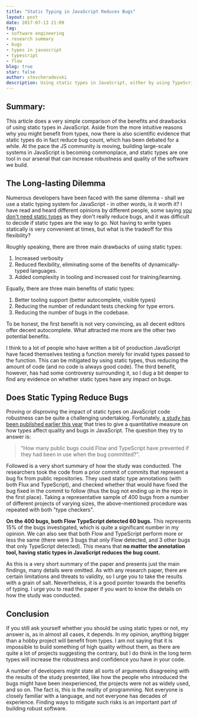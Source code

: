 ```yaml
---
title: "Static Typing in JavaScript Reduces Bugs"
layout: post
date: 2017-07-13 21:09
tag:
- software engineering
- research summary
- bugs
- types in javascript
- typescript
- flow
blog: true
star: false
author: stevcheradevski
description: Using static types in JavaScript, either by using TypeScript or Flow, reduces bugs and eliminates unnecessary type checks in the code.
---
```


## Summary:

This article does a very simple comparison of the benefits and drawbacks of using static types in JavaScript. Aside from the more intuitive reasons why you might benefit from types, now there is also scientific evidence that static types do in fact reduce bug count, which has been debated for a while. At the pace the JS community is moving, building large-scale systems in JavaScript is becoming commonplace, and static types are one tool in our arsenal that can increase robustness and quality of the software we build.

## The Long-lasting Dilemma

Numerous developers have been faced with the same dilemma - shall we use a static typing system for JavaScript - in other words, is it worth it? I have read and heard different opinions by different people, some saying [you don't need static types](https://medium.com/javascript-scene/you-might-not-need-typescript-or-static-types-aa7cb670a77b) as they don't really reduce bugs, and it was difficult to decide if static types are the way to go. Not having to write types statically is very convenient at times, but what is the tradeoff for this flexibility?

Roughly speaking, there are three main drawbacks of using static types:
1. Increased verbosity
2. Reduced flexibility, eliminating some of the benefits of dynamically-typed languages.
3. Added complexity in tooling and increased cost for training/learning.

Equally, there are three main benefits of static types:
1. Better tooling support (better autocomplete, visible types)
2. Reducing the number of redundant tests checking for type errors.
3. Reducing the number of bugs in the codebase.

To be honest, the first benefit is not very convincing, as all decent editors offer decent autocomplete. What attracted me more are the other two potential benefits.

I think to a lot of people who have written a bit of production JavaScript have faced themselves testing a function merely for invalid types passed to the function. This can be mitigated by using static types, thus reducing the amount of code (and no code is always good code). The third benefit, however, has had some controversy surrounding it, so I dug a bit deeper to find any evidence on whether static types have any impact on bugs.

## Does Static Typing Reduce Bugs

Proving or disproving the impact of static types on JavaScript code robustness can be quite a challenging undertaking. Fortunately, [a study has been published earlier this year](http://dl.acm.org/citation.cfm?id=3097459) that tries to give a quantitative measure on how types affect quality and bugs in JavaScript. The question they try to answer is:

> "How many public bugs could Flow and TypeScript have prevented if they had been in use when the bug committed?".

Followed is a very short summary of how the study was conducted. The researchers took the code from a prior commit of commits that represent a bug fix from public repositories. They used static type annotations (with both Flux and TypeScript), and checked whether that would have fixed the bug fixed in the commit to follow (thus the bug not ending up in the repo in the first place). Taking a representative sample of 400 bugs from a number of different projects of varying sizes, the above-mentioned procedure was repeated with both "type checkers".

**On the 400 bugs, both Flow TypeScript detected 60 bugs.** This represents 15% of the bugs investigated, which is quite a significant number in my opinion. We can also see that both Flow and TypeScript perform more or less the same (there were 3 bugs that only Flow detected, and 3 other bugs that only TypeScript detected). This means that **no matter the annotation tool, having static types in JavaScript reduces the bug count.**

As this is a very short summary of the paper and presents just the main findings, many details were omitted. As with any research paper, there are certain limitations and threats to validity, so I urge you to take the results with a grain of salt. Nevertheless, it is a good pointer towards the benefits of typing. I urge you to read the paper if you want to know the details on how the study was conducted.

## Conclusion

If you still ask yourself whether you should be using static types or not, my answer is, as in almost all cases, it depends. In my opinion, anything bigger than a hobby project will benefit from types. I am not saying that it is impossible to build something of high quality without them, as there are quite a lot of projects suggesting the contrary, but I do think in the long term types will increase the robustness and confidence you have in your code.

A number of developers might state all sorts of arguments disagreeing with the results of the study presented, like how the people who introduced the bugs might have been inexperienced, the projects were not as widely used, and so on. The fact is, this is the reality of programming. Not everyone is closely familiar with a language, and not everyone has decades of experience. Finding ways to mitigate such risks is an important part of building robust software.
